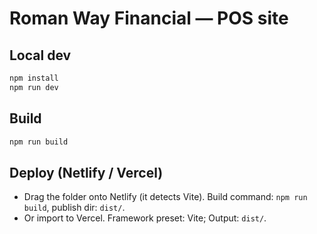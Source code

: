 # Roman Way Financial — POS site

## Local dev
```bash
npm install
npm run dev
```

## Build
```bash
npm run build
```

## Deploy (Netlify / Vercel)
- Drag the folder onto Netlify (it detects Vite). Build command: `npm run build`, publish dir: `dist/`.
- Or import to Vercel. Framework preset: Vite; Output: `dist/`.
